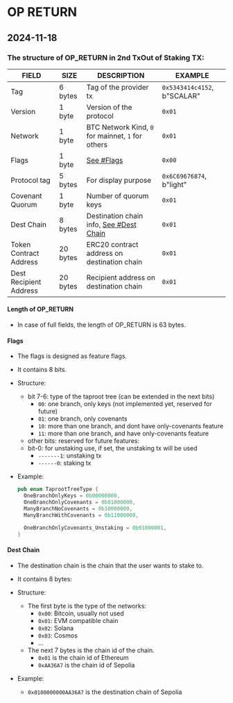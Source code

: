 # OP RETURN

## 2024-11-18

### The structure of OP_RETURN in 2nd TxOut of Staking TX:

| FIELD                  | SIZE     | DESCRIPTION                                            | EXAMPLE                     |
| ---------------------- | -------- | ------------------------------------------------------ | --------------------------- |
| Tag                    | 6 bytes  | Tag of the provider tx                                 | `0x5343414c4152`, b"SCALAR" |
| Version                | 1 byte   | Version of the protocol                                | `0x01`                      |
| Network                | 1 byte   | BTC Network Kind, `0` for mainnet, `1` for others      | `0x01`                      |
| Flags                  | 1 byte   | [See #Flags](#flags)                                   | `0x00`                      |
| Protocol tag           | 5 bytes  | For display purpose                                    | `0x6C69676874`, b"light"    |
| Covenant Quorum        | 1 byte   | Number of quorum keys                                  | `0x01`                      |
| Dest Chain             | 8 bytes  | Destination chain info, [See #Dest Chain](#dest-chain) | `0x01`                      |
| Token Contract Address | 20 bytes | ERC20 contract address on destination chain            | `0x01`                      |
| Dest Recipient Address | 20 bytes | Recipient address on destination chain                 | `0x01`                      |

#### Length of OP_RETURN

- In case of full fields, the length of OP_RETURN is 63 bytes.

#### Flags

- The flags is designed as feature flags.
- It contains 8 bits.
- Structure:

  - bit 7-6: type of the taproot tree (can be extended in the next bits)
    - `00`: one branch, only keys (not implemented yet, reserved for future)
    - `01`: one branch, only covenants
    - `10`: more than one branch, and dont have only-covenants feature
    - `11`: more than one branch, and have only-covenants feature
  - other bits: reserved for future features:
  - bit-0: for unstaking use, if set, the unstaking tx will be used
    - `-------1`: unstaking tx
    - `------0`: staking tx

- Example:

  ```rust
  pub enum TaprootTreeType {
    OneBranchOnlyKeys = 0b00000000,
    OneBranchOnlyCovenants = 0b01000000,
    ManyBranchNoCovenants = 0b10000000,
    ManyBranchWithCovenants = 0b11000000,

    OneBranchOnlyCovenants_Unstaking = 0b01000001,
  }
  ```

#### Dest Chain

- The destination chain is the chain that the user wants to stake to.
- It contains 8 bytes:
- Structure:

  - The first byte is the type of the networks:
    - `0x00`: Bitcoin, usually not used
    - `0x01`: EVM compatible chain
    - `0x02`: Solana
    - `0x03`: Cosmos
    - ...
  - The next 7 bytes is the chain id of the chain.
    - `0x01` is the chain id of Ethereum
    - `0xAA36A7` is the chain id of Sepolia

- Example:
  - `0x0100000000AA36A7` is the destination chain of Sepolia
